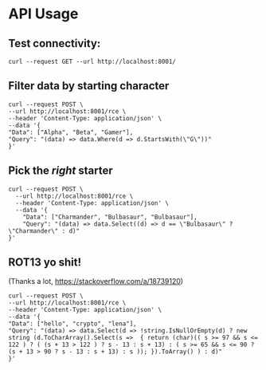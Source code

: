 # API Usage

## Test connectivity:
```shell
curl --request GET --url http://localhost:8001/
```

## Filter data by starting character
```shell
curl --request POST \
--url http://localhost:8001/rce \
--header 'Content-Type: application/json' \
--data '{
"Data": ["Alpha", "Beta", "Gamer"],
"Query": "(data) => data.Where(d => d.StartsWith(\"G\"))"
}'
```

## Pick the *right* starter
```shell
curl --request POST \
  --url http://localhost:8001/rce \
  --header 'Content-Type: application/json' \
  --data '{
	"Data": ["Charmander", "Bulbasaur", "Bulbasaur"],
	"Query": "(data) => data.Select((d) => d == \"Bulbasaur\" ? \"Charmander\" : d)"
}'
```

## ROT13 yo shit!
(Thanks a lot, https://stackoverflow.com/a/18739120)
```shell
curl --request POST \
--url http://localhost:8001/rce \
--header 'Content-Type: application/json' \
--data '{
"Data": ["hello", "crypto", "lena"],
"Query": "(data) => data.Select(d => !string.IsNullOrEmpty(d) ? new string (d.ToCharArray().Select(s =>  { return (char)(( s >= 97 && s <= 122 ) ? ( (s + 13 > 122 ) ? s - 13 : s + 13) : ( s >= 65 && s <= 90 ? (s + 13 > 90 ? s - 13 : s + 13) : s )); }).ToArray() ) : d)"
}'
```
